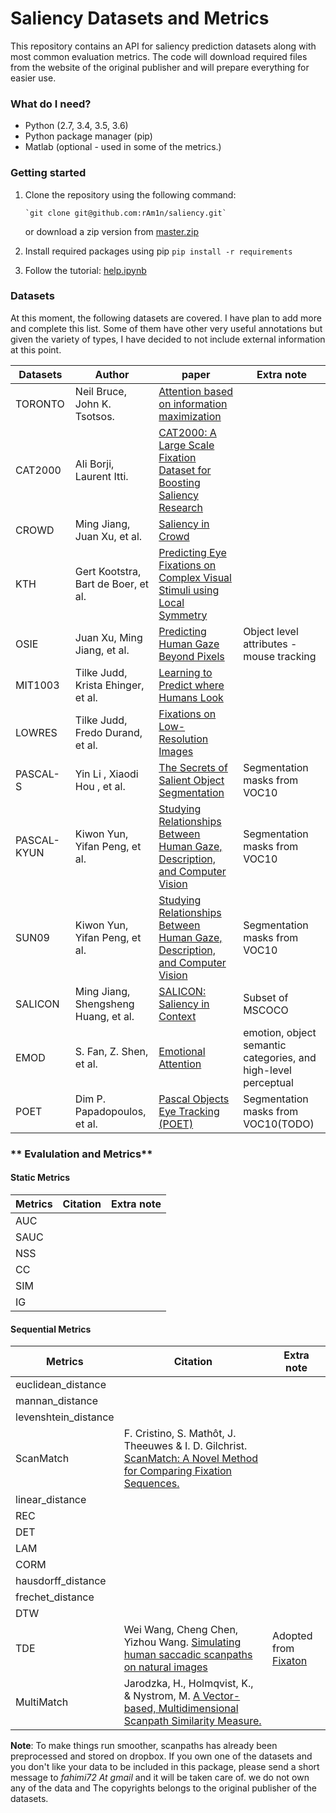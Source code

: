 # Saliency Datasets and Metrics


This repository contains an API for saliency prediction datasets along with most common evaluation metrics. The code will download required files from the website of the original publisher and will prepare everything for easier use.



### **What do I need?**
 -   Python (2.7, 3.4, 3.5, 3.6)
 -   Python package manager (pip)
 -   Matlab (optional - used in some of the metrics.)


### **Getting started**

 1. Clone the repository using the following command:

		`git clone git@github.com:rAm1n/saliency.git`

	or download a zip version from [master.zip](https://github.com/rAm1n/saliency/archive/master.zip)
2. Install required packages using pip
             `pip install -r requirements`

3. Follow the tutorial:  [help.ipynb](https://github.com/rAm1n/saliency/blob/master/help.ipynb)

### **Datasets**

At this moment, the following datasets are covered. I have plan to add more and complete this list. Some of them have other very useful annotations but given the variety of  types, I have decided to not include external information at this point.


|         Datasets       | Author  | paper                         |Extra note                      |
|----------------|---------------|----------------|-----------------------------|
|TORONTO| Neil Bruce, John K. Tsotsos. |  [Attention based on information maximization ](http://journalofvision.org/7/9/950/)            |           |
|CAT2000          |Ali Borji, Laurent Itti. | [CAT2000: A Large Scale Fixation Dataset for Boosting Saliency Research ](http://arxiv.org/abs/1505.03581)            ||
|CROWD          |Ming Jiang, Juan Xu, et al. | [Saliency in Crowd ](http://www.ece.nus.edu.sg/stfpage/eleqiz/publications/pdf/crowd_eccv14.pdf)            |            |
|KTH          |Gert Kootstra, Bart de Boer, et al.  | [Predicting Eye Fixations on Complex Visual Stimuli using Local Symmetry ](http://www.csc.kth.se/~kootstra/index.php?item=602&menu=&file=http://dx.doi.org/10.1007/s12559-010-9089-5)            |            |
|OSIE          |Juan Xu, Ming Jiang, et al. | [Predicting Human Gaze Beyond Pixels](http://www.ece.nus.edu.sg/stfpage/eleqiz/publications/pdf/saliency_jov14.pdf)            |Object level attributes - mouse tracking          |
|MIT1003          |Tilke Judd, Krista Ehinger, et al.  | [Learning to Predict where Humans Look](http://people.csail.mit.edu/tjudd/WherePeopleLook/Docs/wherepeoplelook.pdf)            |            |
|LOWRES          |Tilke Judd, Fredo Durand, et al. | [Fixations on Low-Resolution Images](http://www.journalofvision.org/content/11/4/14.full.pdf+html)            |           |
|PASCAL-S          |Yin Li , Xiaodi Hou , et al. | [The Secrets of Salient Object Segmentation](http://openaccess.thecvf.com/content_cvpr_2014/papers/Li_The_Secrets_of_2014_CVPR_paper.pdf)            |Segmentation masks from VOC10            |
|PASCAL-KYUN          |Kiwon Yun, Yifan Peng, et al. | [Studying Relationships Between Human Gaze, Description, and Computer Vision](https://www3.cs.stonybrook.edu/~kyun/papers/kiwon_cvpr13_gaze.pdf)            |Segmentation masks from VOC10    |
|SUN09          |Kiwon Yun, Yifan Peng, et al. | [Studying Relationships Between Human Gaze, Description, and Computer Vision](https://www3.cs.stonybrook.edu/~kyun/papers/kiwon_cvpr13_gaze.pdf)            |Segmentation masks from VOC10    |
|SALICON          |Ming Jiang, Shengsheng Huang, et al.| [SALICON: Saliency in Context](http://www-users.cs.umn.edu/~qzhao/publications/pdf/salicon_cvpr15.pdf) |Subset of MSCOCO          |
|EMOD          |S. Fan, Z. Shen, et al. | [Emotional Attention](https://nus-sesame.top/emotionalattention/) |emotion, object semantic categories, and high-level perceptual           |
|POET          | Dim P. Papadopoulos, et al. | [Pascal Objects Eye Tracking (POET) ](http://calvin.inf.ed.ac.uk/datasets/poet-dataset/)            |Segmentation masks from VOC10(TODO)            |


<!-- **Let's get started**: -->

<!-- A jupyter notebook version of this tutorial has been added:  [help.ipynb](https://github.com/rAm1n/saliency/blob/master/help.ipynb) -->

<!--

	"""
		Assuming that:

		N = Number of examples
		O = Number of observers
		F = Number of fixations
		D = Fixation spec (posX, posY, Duration, Start, End)

		* If the ordering is constant across images and represents specific observers,
		* it has been preserved (exp. OSIE).
	"""

    from saliency.dataset import SaliencyDataset
    dataset = SaliencyDataset()

	# Dataset files will be stored in ~/tmp/saliency.
	# Consider passing a config dict to change it accordingly
		CONFIG = {
			'data_path' : os.path.expanduser('~/tmp/saliency/'),
			'auto_download' : True,
			}
		dataset = SaliencyDataset(config=CONFIG)

	# get list of currenly converted datsets.
	dataset.dataset_names()
	['TORONTO', 'CAT2000', 'CROWD', 'SALICON', 'LOWRES',\
		 'KTH', 'OSIE', 'MIT1003', 'PASCAL-S', 'EMOD', 'POET',\
		 'PASCAL-KYUN', 'SUN09']

	# Load your favourite dataset.
   	 dataset.load('OSIE')

	# list of annotations available for the chosen dataset.
	 dataset.data_type
	>>> array([u'heatmap', u'sequence', u'sequence_mouse_lab', u'sequence_mouse_amt'], dtype='<U18')

	# from now on, 'get' function will be your friend.
	# It can retrieve and return scanpaths. use one of the keys from data_type
	sequence = dataset.get('sequence') # return a np array. (N,O,F,D)

	# Or only the path to heatmaps
	heatmap_path = dataset.get('heatmap_path') # will return a list of paths

	# Or it can read and return stimuli in numpy format
	stimuli = dataset.get('stimuli') # will return np array (N, W, H, 3)

	# Consider passing a list of index if not everything is needed.
	samples = dataset.get('stimuli_path', index=range(10))

	# Also a list of Users if you only need specific observers from the dataset
	seqs = dataset.get('sequence', index=range(100), users=range(2,10))

	# Some metrics like AUC need fixation maps instead of heatmaps (N, W, H)
	fixations = dataset.get('fixation', index=range(10))




### **Processing & filtering scanpaths.**

Eye-tracking data and specifically scanpath always have errors and out of boundary fixation points.

    # Fixations in percntile format according to image resolution (N,O,F,D)
    sequence = dataset.get('sequence', percentile=True)

	# Remove out of boundary fixations:
	sequence = dataset.get('sequence', percentile=True, modify='remove')
	# or bring them back right inside boundary.
	sequence = dataset.get('sequence', percentile=True, modify='fix')
 -->


### ** Evalulation and Metrics**


#### Static Metrics


|         Metrics       |Citation                          |Extra note                         |
|----------------|-------------------------------|-----------------------------|
|AUC | |           |
|SAUC  |  ||
|NSS          |  |            |
|CC          |  |            |                                                                                                                                |KLdiv          | |     |
|SIM          | |     |
|IG          | |     |


#### Sequential Metrics


|         Metrics       |Citation                          |Extra note                         |
|----------------|-------------------------------|-----------------------------|
|euclidean_distance          |            |           |
|mannan_distance          |            |           |
|levenshtein_distance          | | |
|ScanMatch          | F. Cristino, S. Mathôt, J. Theeuwes & I. D. Gilchrist. [ScanMatch: A Novel Method for Comparing Fixation Sequences.](https://seis.bristol.ac.uk/~psidg/ScanMatch/CMTG2010.pdf) | |
|linear_distance | | |
|REC | | |
|DET | | |
|LAM | | |
|CORM | | |
|hausdorff_distance          || |
|frechet_distance          || |
|DTW          | |  |
|TDE          |Wei Wang, Cheng Chen, Yizhou Wang. [Simulating human saccadic scanpaths on natural images](https://ieeexplore.ieee.org/document/5995423/) | Adopted from [Fixaton](https://github.com/dariozanca/FixaTons)|
MultiMatch          |Jarodzka, H., Holmqvist, K., & Nystrom, M. [A Vector-based, Multidimensional Scanpath Similarity Measure.](https://dl.acm.org/citation.cfm?id=1743718)| |

**Note**: To make things run smoother, scanpaths has already been preprocessed and stored on dropbox. If you own one of the datasets and you don't like your data to be included in this package, please send a short message to  *fahimi72 At gmail* and it will be taken care of. we do not own any of the data and The copyrights belongs to the original publisher of the datasets.


